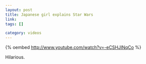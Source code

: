 ```yaml
--- 
layout: post
title: Japanese girl explains Star Wars
link: 
tags: []

category: videos
---
```


{% oembed http://www.youtube.com/watch?v=-eCSHJINqCo %}

Hilarious.
